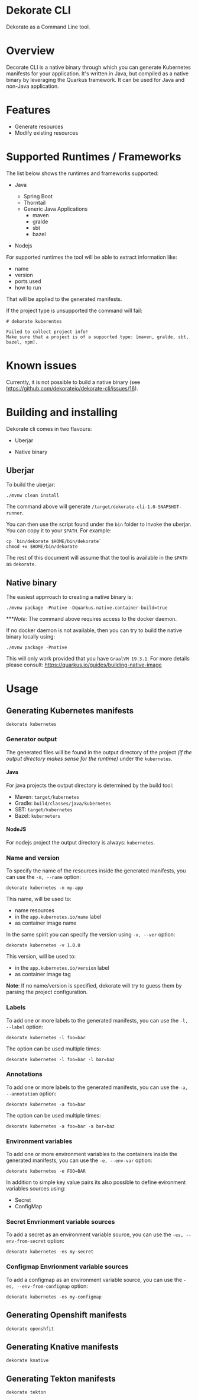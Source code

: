 # Dekorate CLI

Dekorate as a Command Line tool.

# Overview
Decorate CLI is a native binary through which you can generate Kubernetes manifests for your application.
It's written in Java, but compiled as a native binary by leveraging the Quarkus framework. It can be used
for Java and non-Java application.

# Features
  - Generate resources
  - Modify existing resources
  
# Supported Runtimes / Frameworks

The list below shows the runtimes and frameworks supported:

- Java
  - Spring Boot
  - Thorntail
  - Generic Java Applications
    - maven
    - gralde
    - sbt
    - bazel
    
- Nodejs

For supported runtimes the tool will be able to extract information like:

- name
- version
- ports used
- how to run

That will be applied to the generated manifests. 

If the project type is unsupported the command will fail:

    # dekorate kuberentes
    
    Failed to collect project info!
    Make sure that a project is of a supported type: [maven, gralde, sbt, bazel, npm].

# Known issues

Currently, it is not possible to build a native binary (see https://github.com/dekorateio/dekorate-cli/issues/16).
  
# Building and installing

Dekorate cli comes in two flavours:

- Uberjar

- Native binary

## Uberjar

To build the uberjar:

    ./mvnw clean install

The command above will generate `/target/dekorate-cli-1.0-SNAPSHOT-runner`.

You can then use the script found under the `bin` folder to invoke the uberjar.
You can copy it to your `$PATH`. For example:

    cp `bin/dekorate $HOME/bin/dekorate`
    chmod +x $HOME/bin/dekorate

The rest of this document will assume that the tool is available in the `$PATH` as `dekorate`.

## Native binary

The easiest apprroach to creating a native binary is:

    ./mvnw package -Pnative -Dquarkus.native.container-build=true

****Note*: The command above requires access to the docker daemon.

If no docker daemon is not available, then you can try to build the native binary locally using:

    ./mvnw package -Pnative

This will only work provided that you have `GraalVM 19.3.1`. For more details please consult: https://quarkus.io/guides/building-native-image


# Usage

## Generating Kubernetes manifests

    dekorate kubernetes

### Generator output

The generated files will be found in the output directory of the project _(if the output directory makes sense for the runtime)_ under the `kubernetes`.

#### Java 

For java projects the output directory is determined by the build tool:

- Maven: `target/kubernetes`
- Gradle: `build/classes/java/kubernetes`
- SBT: `target/kubernetes`
- Bazel: `kuberneters`

#### NodeJS

For nodejs project the output directory is always: `kubernetes`.

### Name and version

To specify the name of the resources inside the generated manifests, you can use the `-n, --name` option:

    dekorate kubernetes -n my-app

This name, will be used to: 
- name resources
- in the `app.kubernetes.io/name` label
- as container image name

In the same spirit you can specify the version using `-v, --ver` option:

    dekorate kubernetes -v 1.0.0

This version, will be used to: 
- in the `app.kubernetes.io/version` label
- as container image tag

**Note**: If no name/version is specified, dekorate will try to guess them by parsing the project configuration.

### Labels

To add one or more labels to the generated manifests, you can use the `-l, --label` option:

    dekorate kubernetes -l foo=bar

The option can be used multiple times:

    dekorate kubernetes -l foo=bar -l bar=baz

### Annotations

To add one or more labels to the generated manifests, you can use the `-a, --annotation` option:

    dekorate kubernetes -a foo=bar

The option can be used multiple times:

    dekorate kubernetes -a foo=bar -a bar=baz


### Environment variables

To add one or more environment variables to the containers inside the generated manifests, you can use the `-e, --env-var` option:

    dekorate kubernetes -e FOO=BAR

In addition to simple key value pairs its also possible to define evironment variables sources using:
- Secret
- ConfigMap

### Secret Envrionment variable sources

To add a secret as an environment variable source, you can use the `-es, --env-from-secret` option:

    dekorate kubernetes -es my-secret

### Configmap Envrionment variable sources

To add a configmap as an environment variable source, you can use the `-es, --env-from-configmap` option:

    dekorate kubernetes -es my-configmap


## Generating Openshift manifests

    dekorate openshfit


## Generating Knative manifests

    dekorate knative

## Generating Tekton manifests

    dekorate tekton
